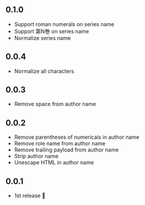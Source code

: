 ## 0.1.0
- Support roman numerals on series name
- Support 第N巻 on series name
- Normalize series name

## 0.0.4
- Normalize all characters

## 0.0.3
- Remove space from author name

## 0.0.2
- Remove parentheses of numericals in author name
- Remove role name from author name
- Remove trailing payload from author name
- Strip author name
- Unescape HTML in author name

## 0.0.1
- 1st release :tada:

